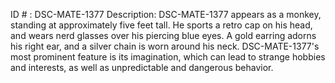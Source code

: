 ID # : DSC-MATE-1377
Description: DSC-MATE-1377 appears as a monkey, standing at approximately five feet tall. He sports a retro cap on his head, and wears nerd glasses over his piercing blue eyes. A gold earring adorns his right ear, and a silver chain is worn around his neck. DSC-MATE-1377's most prominent feature is its imagination, which can lead to strange hobbies and interests, as well as unpredictable and dangerous behavior.